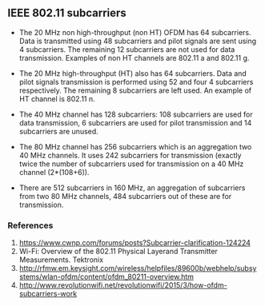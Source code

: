## IEEE 802.11 subcarriers 

* The 20 MHz non high-throughput (non HT) OFDM has 64 subcarriers. Data is transmitted using 48 subcarriers and pilot signals are sent using 4 subcarriers. The remaining 12 subcarriers are not used for data transmission. Examples of non HT channels are 802.11 a and 802.11 g.

* The 20 MHz high-throughput (HT) also has 64 subcarriers. Data and pilot signals transmission is performed using 52 and four 4 subcarriers respectively. The remaining 8 subcarriers are left used. An example of HT channel is 802.11 n.

* The 40 MHz channel has 128 subcarriers: 108 subcarriers are used for data transmission, 6 subcarriers are used for pilot transmission and 14 subcarriers are unused.

* The 80 MHz channel has 256 subcarriers which is an aggregation two 40 MHz channels. It uses 242 subcarriers for transmission (exactly twice the number of subcarriers used for transmission on a 40 MHz channel (2*(108+6)).

* There are 512 subcarriers in 160 MHz, an aggregation of subcarriers from two 80 MHz channels, 484 subcarriers out of these are for transmission.


### References
1. https://www.cwnp.com/forums/posts?Subcarrier-clarification-124224
2. Wi-Fi: Overview of the 802.11 Physical Layerand Transmitter Measurements. Tektronix
3. http://rfmw.em.keysight.com/wireless/helpfiles/89600b/webhelp/subsystems/wlan-ofdm/content/ofdm_80211-overview.htm
4. http://www.revolutionwifi.net/revolutionwifi/2015/3/how-ofdm-subcarriers-work